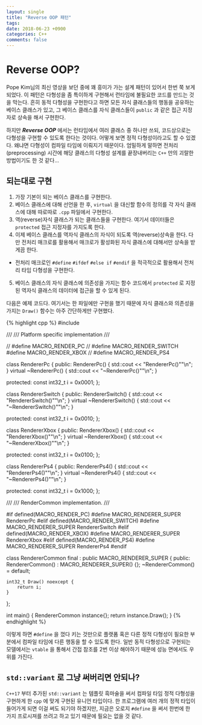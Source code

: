 ```yaml
---
layout: single
title: "Reverse OOP 패턴"
tags: 
date: 2018-06-23 +0900
categories: C++
comments: false
---
```


# Reverse OOP?

Pope Kim님의 최신 영상을 보던 중에 꽤 흥미가 가는 설계 패턴이 있어서 한번 쭉 보게 되었다. 이 패턴은 다형성을 좀 특이하게 구현해서 런타임에 불필요한 코드를 만드는 것을 막는다. 흔히 동적 다형성을 구현한다고 하면 모든 자식 클래스들의 행동을 공유하는 베이스 클래스가 있고, 그 베이스 클래스를 자식 클래스들이 `public` 과 같은 접근 지정자로 상속을 해서 구현한다. 

하지만 ***Reverse OOP*** 에서는 런타임에서 여러 클래스 중 하나만 쓰되, 코드상으로는 다형성을 구현할 수 있도록 한다는 것이다. 어떻게 보면 정적 다형성이라고도 할 수 있겠다. 왜냐면 다형성이 컴파일 타임에 이뤄지기 때문이다. 엄밀하게 말하면 전처리(preprocessing) 시간에 해당 클래스의 다형성 설계를 끝장내버리는 `C++` 만의 괴랄한 방법이기도 한 것 같다...

## 되는대로 구현

1. 가장 기본이 되는 베이스 클래스를 구현한다.
2. 베이스 클래스에 대해 선언을 한 후, `virtual` 을 대신할 함수의 정의를 각 자식 클래스에 대해 따로따로 `.cpp` 파일에서 구현한다.
3. 역(reverse)자식 클래스가 되는 클래스들을 구현한다. 여기서 데이터들은 `protected` 접근 지정자를 가지도록 한다.
4. 이제 베이스 클래스를 역자식 클래스의 자식이 되도록 역(reverse)상속을 한다. 다만 전처리 매크로를 활용해서 매크로가 활성화된 자식 클래스에 대해서만 상속을 받게끔 한다.
  * 전처리 매크로인 `#define` `#ifdef` `#else if` `#endif` 을 적극적으로 활용해서 전처리 타임 다형성을 구현한다.
5. 베이스 클래스의 자식 클래스에 의존성을 가지는 함수 코드에서 `protected` 로 지정된 역자식 클래스의 데이터에 접근을 할 수 있게 된다.

다음은 예제 코드다. 여기서는 한 파일에만 구현을 했기 때문에 자식 클래스와 의존성을 가지는 `Draw()` 함수는 아주 간단하게만 구현했다.

{% highlight cpp %}
#include <iostream>

///
/// Platform specific implementation
///

// #define MACRO_RENDER_PC
// #define MACRO_RENDER_SWITCH
#define MACRO_RENDER_XBOX
// #define MACRO_RENDER_PS4

class RendererPc {
public:
    RendererPc() { std::cout << "RendererPc()""\n"; }
    virtual ~RendererPc() { std::cout << "~RendererPc()""\n"; }

protected:
    const int32_t i = 0x0001;
};

class RendererSwitch {
public:
    RendererSwitch() { std::cout << "RendererSwitch()""\n"; }
    virtual ~RendererSwitch() { std::cout << "~RendererSwitch()""\n"; }

protected:
    const int32_t i = 0x0010;
};

class RendererXbox {
public:
    RendererXbox() { std::cout << "RendererXbox()""\n"; }
    virtual ~RendererXbox() { std::cout << "~RendererXbox()""\n"; }

protected:
    const int32_t i = 0x0100;
};

class RendererPs4 {
public:
    RendererPs4() { std::cout << "RendererPs4()""\n"; }
    virtual ~RendererPs4() { std::cout << "~RendererPs4()""\n"; }

protected:
    const int32_t i = 0x1000;
};

///
/// RenderCommon implementation.
///

#if defined(MACRO_RENDER_PC)
    #define MACRO_RENDERER_SUPER RendererPc
#elif defined(MACRO_RENDER_SWITCH)
    #define MACRO_RENDERER_SUPER RendererSwitch
#elif defined(MACRO_RENDER_XBOX)
    #define MACRO_RENDERER_SUPER RendererXbox
#elif defined(MACRO_RENDER_PS4)
    #define MACRO_RENDERER_SUPER RendererPs4
#endif

class RendererCommon final : public MACRO_RENDERER_SUPER {
public:
    RendererCommon() : MACRO_RENDERER_SUPER() {};
    ~RendererCommon() = default;

    int32_t Draw() noexcept {
        return i;
    }
};

int main() {
    RendererCommon instance{};
    return instance.Draw();
}
{% endhighlight %}

이렇게 하면 `#define` 을 껐다 키는 것만으로 플랫폼 혹은 다른 정적 다형성이 필요한 부분에서 컴파일 타임에 다른 행동을 할 수 있도록 한다. 일반 동적 다형성으로 구현되는 모델에서는 `vtable` 을 통해서 간접 참조를 2번 이상 해야하기 때문에 성능 면에서도 우위를 가진다.

## `std::variant` 로 그냥 써버리면 안되나?

`C++17` 부터 추가된 `std::variant` 는 템플릿 흑마술을 써서 컴파일 타임 정적 다형성을 구현하게 한 `cpp` 에 맞게 구현된 유니언 타입이다. 한 프로그램에 여러 개의 정적 타입이 들어가게 되면 이걸 써도 되기야 하겠지만, 지금은 오로지 `#define` 을 써서 한번에 한 가지 프로시져를 쓰려고 하고 있기 때문에 필요는 없을 것 같다.